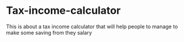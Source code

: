 # Tax-income-calculator
This is about a tax income calculator that will help people to manage to make some saving from they salary 
